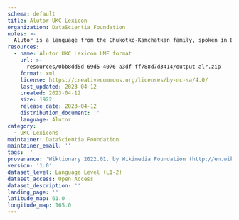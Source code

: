 ```yaml
---
schema: default
title: Alutor UKC Lexicon
organization: DataScientia Foundation
notes: >-
  Alutor is a language from the Chukotko-Kamchatkan family, spoken in Eurasia. The UKC Lexicon of Alutor is represented as a lexico-semantic network. It consists of words, word senses, synsets, as well as sense-level and synset-level relationships.
resources:
  - name: Alutor UKC Lexicon LMF format
    url: >-
      resources/0bb8dd5d-69d5-4076-a3df-ff788d7d3414/output-alr.zip
    format: xml
    license: https://creativecommons.org/licenses/by-nc-sa/4.0/
    last_updated: 2023-04-12
    created: 2023-04-12
    size: 1922
    release_date: 2023-04-12
    distribution_document: ''
    language: Alutor
category:
  - UKC Lexicons
maintainer: DataScientia Foundation
maintainer_email: ''
tags: ''
provenance: 'Wiktionary 2022.01. by Wikimedia Foundation (http://en.wiktionary.org); CogNet 2.1 by Khuyagbaatar Batsuren, National University of Mongolia (http://cognet.ukc.disi.unitn.it); MorphyNet 2.0 by Gábor Bella and Khuyagbaatar Batsuren (http://ukc.disi.unitn.it/index.php/morphynet/); Princeton WordNet 2.1 by Princeton University (https://wordnet.princeton.edu)'
version: '1.0'
dataset_level: Language Level (L1-2)
dataset_access: Open Access
dataset_description: ''
landing_page: ''
latitude_map: 61.0
longitude_map: 165.0
---
```

